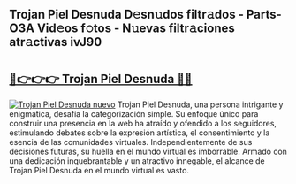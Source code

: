 ## Trojan Piel Desnuda D𝚎sn𝚞dos filtr𝚊dos - Parts-O3A Vid𝚎os f𝚘tos - N𝚞evas filtr𝚊ciones atr𝚊ctivas ivJ90

# <h2><a href="http://mbdhb2z.tromn.icu/?c=Trojan+Piel+Desnuda">🔗👉👉👉 Trojan Piel Desnuda 🔗🔗</a></h2>

[![Trojan Piel Desnuda nuevo](https://i.imgur.com/pEAQMta.gif)](http://mbdhb2z.tromn.icu/?c=Trojan+Piel+Desnuda)
Trojan Piel Desnuda, una persona intrigante y enigmática, desafía la categorización simple. Su enfoque único para construir una presencia en la web ha atraído y ofendido a los seguidores, estimulando debates sobre la expresión artística, el consentimiento y la esencia de las comunidades virtuales. Independientemente de sus decisiones futuras, su huella en el mundo virtual es imborrable. Armado con una dedicación inquebrantable y un atractivo innegable, el alcance de Trojan Piel Desnuda en el mundo virtual es vasto.
